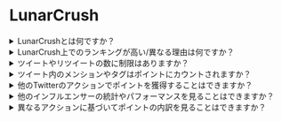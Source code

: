 # LunarCrush

<details>

<summary>LunarCrushとは何ですか？</summary>

LunarCrushは、機械学習とデータ分析を利用して仮想通貨市場に関する洞察を提供するプラットフォームです。ソーシャルメディアの活動やユーザーの感情を分析し、さまざまな仮想通貨の包括的な情報を提供します。リアルタイムの指標と分析を通じて、投資家が情報に基づいた意思決定を行うことを目指しています。

このチャレンジでは、LunarCrushをデータプロバイダーとして使用しています。

LunarCrushに関する詳細情報は[こちら](https://lunarcrush.com/faq)でご確認いただけます。

</details>

<details>

<summary>LunarCrush上でのランキングが高い/異なる理由は何ですか？</summary>

私たちは、より公平な機会をすべての参加者に提供するために、内部のスコアリングシステムを利用しています。

</details>

<details>

<summary>ツイートやリツイートの数に制限はありますか？</summary>

いいえ、ただしスパムや関係のないタグの使用はお控えください。

</details>

<details>

<summary>ツイート内のメンションやタグはポイントにカウントされますか？</summary>

はい、間接的にはカウントされます。メンションはリーチの増加につながり、より広範なリーチはインフルエンサーランキングを上げることになり、それによってさらにポイントを獲得することができます。タグはツイートが認識されるために重要です。必ず #XBorg、$XBG、および #XBG を使用してください。

</details>

<details>

<summary>他のTwitterのアクションでポイントを獲得することはできますか？</summary>

いいね、コメント、リツイート、フォロワー数の増加は、すべてインフルエンサーランクを向上させる間接的な要素となります。

</details>

<details>

<summary>他のインフルエンサーの統計やパフォーマンスを見ることはできますか？</summary>

リーダーボードをご覧ください。[リーダーボードへのリンク]\
詳細なビューと分析は[こちら](https://lunarcrush.com/cryptocurrency-influencers?symbol=XBG\&metric=influencers\_influential)でご覧いただけます。

</details>

<details>

<summary>異なるアクションに基づいてポイントの内訳を見ることはできますか？</summary>

LunarCrushによって測定される、日々のTwitterのエンゲージメントに基づいてポイントが獲得されます。LunarCrushは具体的なスコアリング方法を開示していないため、この側面についての詳細な情報は提供できません。

</details>